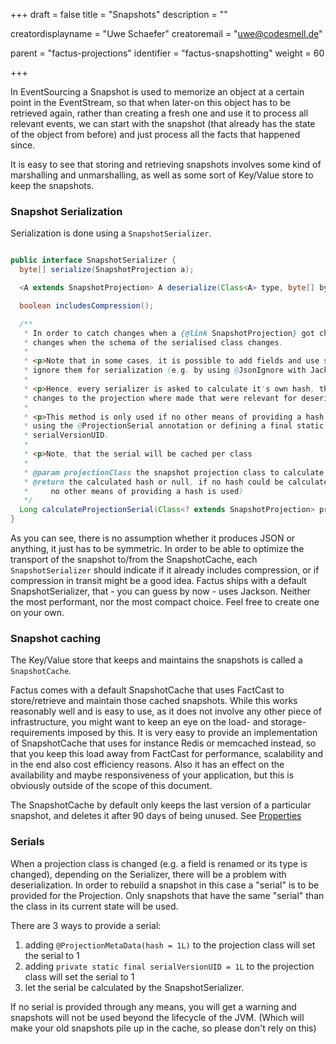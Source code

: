 +++
draft = false
title = "Snapshots"
description = ""


creatordisplayname = "Uwe Schaefer"
creatoremail = "uwe@codesmell.de"


parent = "factus-projections"
identifier = "factus-snapshotting"
weight = 60

+++

In EventSourcing a Snapshot is used to memorize an object at a certain point in the EventStream, so that when later-on this object has to be retrieved again, 
rather than creating a fresh one and use it to process all relevant events, we can start with the snapshot (that already has the state of the object from before) 
and just process all the facts that happened since.
  
It is easy to see that storing and retrieving snapshots involves some kind of marshalling and unmarshalling, as well as some sort of Key/Value store to keep the snapshots. 

### Snapshot Serialization

Serialization is done using a `SnapshotSerializer`. 

```java

public interface SnapshotSerializer {
  byte[] serialize(SnapshotProjection a);

  <A extends SnapshotProjection> A deserialize(Class<A> type, byte[] bytes);

  boolean includesCompression();

  /**
   * In order to catch changes when a {@link SnapshotProjection} got changed, calculate a hash that
   * changes when the schema of the serialised class changes.
   *
   * <p>Note that in some cases, it is possible to add fields and use serializer-specific means to
   * ignore them for serialization (e.g. by using @JsonIgnore with Jackson).
   *
   * <p>Hence, every serializer is asked to calculate it's own hash, that should only change in case
   * changes to the projection where made that were relevant for deserialization.
   *
   * <p>This method is only used if no other means of providing a hash is used. Alternatives are
   * using the @ProjectionSerial annotation or defining a final static long field called
   * serialVersionUID.
   *
   * <p>Note, that the serial will be cached per class
   *
   * @param projectionClass the snapshot projection class to calculate the hash for
   * @return the calculated hash or null, if no hash could be calculated (makes snapshotting fail if
   *     no other means of providing a hash is used)
   */
  Long calculateProjectionSerial(Class<? extends SnapshotProjection> projectionClass);
}
```

As you can see, there is no assumption whether it produces JSON or anything, it just has to be symmetric. In order to be able to optimize the transport of the snapshot to/from the SnapshotCache, each `SnapshotSerializer` should indicate if it already includes compression, or if compression in transit might be a good idea.
Factus ships with a default SnapshotSerializer, that - you can guess by now - uses Jackson. Neither the most performant, nor the most compact choice. Feel free to create one on your own.

### Snapshot caching

The Key/Value store that keeps and maintains the snapshots is called a `SnapshotCache`.
 
Factus comes with a default SnapshotCache that uses FactCast to store/retrieve and maintain those cached snapshots. While this works reasonably well and is easy to use, as it does not involve any other piece of infrastructure, you might want to keep an eye on the load- and storage-requirements imposed by this.
It is very easy to provide an implementation of SnapshotCache that uses for instance Redis or memcached instead, so that you keep this load away from FactCast for performance, scalability and in the end also cost efficiency reasons. Also it has an effect on the availability and maybe responsiveness of your application, but this is obviously outside of the scope of this document.

The SnapshotCache by default only keeps the last version of a particular snapshot, and deletes it after 90 days of being unused. 
See [Properties](/setup/properties)

### Serials

When a projection class is changed (e.g. a field is renamed or its type is changed), depending on the Serializer, there will be a problem with deserialization.
In order to rebuild a snapshot in this case a "serial" is to be provided for the Projection.
Only snapshots that have the same "serial" than the class in its current state will be used.

There are 3 ways to provide a serial:

1. adding `@ProjectionMetaData(hash = 1L)` to the projection class will set the serial to 1
2. adding `private static final serialVersionUID = 1L` to the projection class will set the serial to 1
3. let the serial be calculated by the SnapshotSerializer.

If no serial is provided through any means, you will get a warning and snapshots will not be used beyond the lifecycle of the JVM. (Which will make your old snapshots pile up in the cache, so please don't rely on this)
